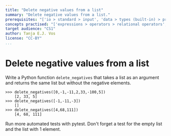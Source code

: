```yaml
---
title: "Delete negative values from a list"
summary: "Delete negative values from a list."
prerequisites: "['io > standard > input', 'data > types (built-in) > primitive > numeric', 'imperative programming > variables > variable declaration', 'imperative programming > variables > assignment']"
concepts practised: "['expressions > operators > relational operators', 'control flow > loops', 'control flow > conditionals', 'data > types (built-in) > composite > sequences > lists']"
target audience: "CS1"
author: Tanja E.J. Vos
license: "CC-BY"
...
```


# Delete negative values from a list

Write a Python function `delete_negatives` that takes a list as an
argument and returns the same list but without the negative
elements.

```small
>>> delete_negatives([0,-1,-11,2,33,-100,5])
    [2, 33, 5]
>>> delete_negatives([-1,-11,-3])
    []
>>> delete_negatives([4,68,111])
    [4, 68, 111]
```

Run more automated tests with pytest. Don't forget a test for the
empty list and the list with 1 element.
